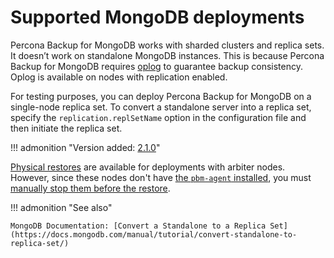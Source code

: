 # Supported MongoDB deployments

Percona Backup for MongoDB works with sharded clusters and replica sets. It doesn’t work on standalone MongoDB instances. This is because Percona Backup for MongoDB requires [oplog](../reference/glossary.md#oplog) to guarantee backup consistency. Oplog is available on nodes with replication enabled.

For testing purposes, you can deploy Percona Backup for MongoDB on a single-node replica set. To convert a standalone server into a replica set, specify the `replication.replSetName` option in the configuration file and then initiate the replica set.

!!! admonition "Version added: [2.1.0](../release-notes/2.1.0.md)"

[Physical restores](../features/physical.md) are available for deployments with arbiter nodes. However, since these nodes don't have [the `pbm-agent` installed](../install/repos.md#what-nodes-to-install-on), you must [manually stop them before the restore](../usage/restore.md#before-you-start).

!!! admonition "See also"

    MongoDB Documentation: [Convert a Standalone to a Replica Set](https://docs.mongodb.com/manual/tutorial/convert-standalone-to-replica-set/)

